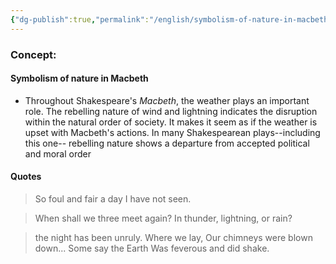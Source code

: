 ```yaml
---
{"dg-publish":true,"permalink":"/english/symbolism-of-nature-in-macbeth/"}
---
```


### Concept:
#### Symbolism of nature in Macbeth
- Throughout Shakespeare's *Macbeth*, the weather plays an important role. The rebelling nature of wind and lightning indicates the disruption within the natural order of society. It makes it seem  as if the weather is upset with Macbeth's actions. In many Shakespearean plays--including this one-- rebelling nature shows a departure from accepted political and moral order
#### Quotes
> So foul and fair a day I have not seen.

>When shall we three meet again?
>In thunder, lightning, or rain?

> the night has been unruly. Where we lay,
> Our chimneys were blown down...
> Some say the Earth
> Was feverous and did shake.

